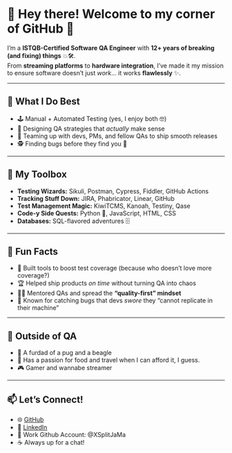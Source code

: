# 👋 Hey there! Welcome to my corner of GitHub 🚀  

I’m a **ISTQB-Certified Software QA Engineer** with **12+ years of breaking (and fixing) things** 💥🛠️.  
From **streaming platforms** to **hardware integration**, I’ve made it my mission to ensure software doesn’t just *work*… it works **flawlessly** ✨.  

---

## 🧪 What I Do Best
- 🕹️ Manual + Automated Testing (yes, I enjoy both 🤓)  
- 🧩 Designing QA strategies that *actually* make sense  
- 🤝 Teaming up with devs, PMs, and fellow QAs to ship smooth releases  
- 🕵️ Finding bugs before they find you 🐛  

---

## 🔧 My Toolbox
- **Testing Wizards:** Sikuli, Postman, Cypress, Fiddler, GitHub Actions  
- **Tracking Stuff Down:** JIRA, Phabricator, Linear, GitHub  
- **Test Management Magic:** KiwiTCMS, Kanoah, Testiny, Qase
- **Code-y Side Quests:** Python 🐍, JavaScript, HTML, CSS  
- **Databases:** SQL-flavored adventures 🗄️  

---

## 🌟 Fun Facts
- 🔧 Built tools to boost test coverage (because who doesn’t love more coverage?)  
- 🏆 Helped ship products *on time* without turning QA into chaos  
- 👨‍🏫 Mentored QAs and spread the **“quality-first” mindset**  
- 🚨 Known for catching bugs that devs *swore* they “cannot replicate in their machine”  

---

## 🎉 Outside of QA
 - 🐶 A furdad of a pug and a beagle
 - 🍡 Has a passion for food and travel when I can afford it, I guess.
 - 🎮 Gamer and wannabe streamer

---

## 📫 Let’s Connect!
- 🌐 [GitHub](https://github.com/atomicsiopao)  
- 💼 [LinkedIn](https://www.linkedin.com/in/jamesmarco/)
- 🐞 Work Github Account: @XSplitJaMa
- ☕ Always up for a chat!
